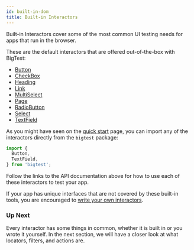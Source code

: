```yaml
---
id: built-in-dom
title: Built-in Interactors
---
```


Built-in Interactors cover some of the most common UI testing needs for apps that run in the browser.

These are the default interactors that are offered out-of-the-box with BigTest:

- [Button](/)
- [CheckBox](/)
- [Heading](/)
- [Link](/)
- [MultiSelect](/)
- [Page](/)
- [RadioButton](/)
- [Select](/)
- [TextField](/)

As you might have seen on the [quick start](/docs/interactors/) page, you can import any of the interactors directly from the `bigtest` package:

```js
import { 
  Button, 
  TextField, 
} from 'bigtest';
```

Follow the links to the API documentation above for how to use each of these interactors to test your app.

If your app has unique interfaces that are not covered by these built-in tools, you are encouraged to [write your own interactors](/docs/interactors/write-your-own).

<!-- ### Page Interactor -->
<!-- 
write about page interactor here and also mention how it's more for the bigtest platform
-->

### Up Next

Every interactor has some things in common, whether it is built in or you wrote it yourself. In the next section, we will have a closer look at what locators, filters, and actions are. 
